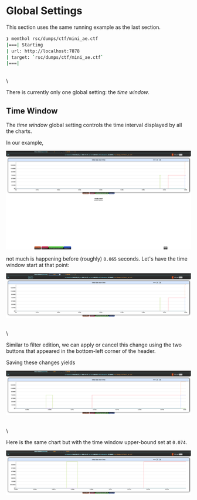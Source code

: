 # Global Settings

This section uses the same running example as the last section.

```bash
❯ memthol rsc/dumps/ctf/mini_ae.ctf
|===| Starting
| url: http://localhost:7878
| target: `rsc/dumps/ctf/mini_ae.ctf`
|===|

```

\
\

There is currently only one global setting: the *time window*.

## Time Window

The *time window* global setting controls the time interval displayed by all the charts.

In our example,

![](global_settings_pics/init.png)

not much is happening before (roughly) `0.065` seconds. Let's have the time window start at that
point:

![](global_settings_pics/time_window_1.png)

\
\

Similar to filter edition, we can apply or cancel this change using the two buttons that appeared in
the bottom-left corner of the header.

Saving these changes yields

![](global_settings_pics/time_window_2.png)

\
\

Here is the same chart but with the time window upper-bound set at `0.074`.

![](global_settings_pics/time_window_3.png)
